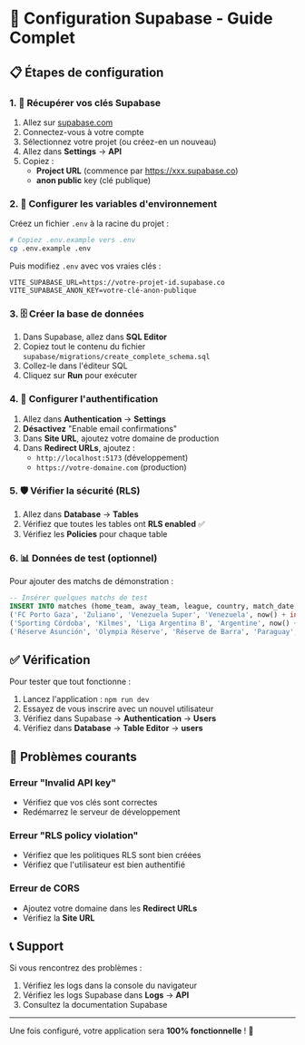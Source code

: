 # 🚀 Configuration Supabase - Guide Complet

## 📋 Étapes de configuration

### 1. 🔑 Récupérer vos clés Supabase

1. Allez sur [supabase.com](https://supabase.com)
2. Connectez-vous à votre compte
3. Sélectionnez votre projet (ou créez-en un nouveau)
4. Allez dans **Settings** → **API**
5. Copiez :
   - **Project URL** (commence par https://xxx.supabase.co)
   - **anon public** key (clé publique)

### 2. 📝 Configurer les variables d'environnement

Créez un fichier `.env` à la racine du projet :

```bash
# Copiez .env.example vers .env
cp .env.example .env
```

Puis modifiez `.env` avec vos vraies clés :

```env
VITE_SUPABASE_URL=https://votre-projet-id.supabase.co
VITE_SUPABASE_ANON_KEY=votre-clé-anon-publique
```

### 3. 🗄️ Créer la base de données

1. Dans Supabase, allez dans **SQL Editor**
2. Copiez tout le contenu du fichier `supabase/migrations/create_complete_schema.sql`
3. Collez-le dans l'éditeur SQL
4. Cliquez sur **Run** pour exécuter

### 4. 🔐 Configurer l'authentification

1. Allez dans **Authentication** → **Settings**
2. **Désactivez** "Enable email confirmations"
3. Dans **Site URL**, ajoutez votre domaine de production
4. Dans **Redirect URLs**, ajoutez :
   - `http://localhost:5173` (développement)
   - `https://votre-domaine.com` (production)

### 5. 🛡️ Vérifier la sécurité (RLS)

1. Allez dans **Database** → **Tables**
2. Vérifiez que toutes les tables ont **RLS enabled** ✅
3. Vérifiez les **Policies** pour chaque table

### 6. 📊 Données de test (optionnel)

Pour ajouter des matchs de démonstration :

```sql
-- Insérer quelques matchs de test
INSERT INTO matches (home_team, away_team, league, country, match_date, odds_home, odds_draw, odds_away) VALUES
('FC Porto Gaza', 'Zuliano', 'Venezuela Super', 'Venezuela', now() + interval '2 hours', 2.1, 3.2, 2.8),
('Sporting Córdoba', 'Kilmes', 'Liga Argentina B', 'Argentine', now() + interval '1 day', 1.8, 3.5, 3.1),
('Réserve Asunción', 'Olympia Réserve', 'Réserve de Barra', 'Paraguay', now() + interval '3 hours', 2.5, 3.0, 2.2);
```

## ✅ Vérification

Pour tester que tout fonctionne :

1. Lancez l'application : `npm run dev`
2. Essayez de vous inscrire avec un nouvel utilisateur
3. Vérifiez dans Supabase → **Authentication** → **Users**
4. Vérifiez dans **Database** → **Table Editor** → **users**

## 🚨 Problèmes courants

### Erreur "Invalid API key"
- Vérifiez que vos clés sont correctes
- Redémarrez le serveur de développement

### Erreur "RLS policy violation"
- Vérifiez que les politiques RLS sont bien créées
- Vérifiez que l'utilisateur est bien authentifié

### Erreur de CORS
- Ajoutez votre domaine dans les **Redirect URLs**
- Vérifiez la **Site URL**

## 📞 Support

Si vous rencontrez des problèmes :
1. Vérifiez les logs dans la console du navigateur
2. Vérifiez les logs Supabase dans **Logs** → **API**
3. Consultez la documentation Supabase

---

Une fois configuré, votre application sera **100% fonctionnelle** ! 🎉